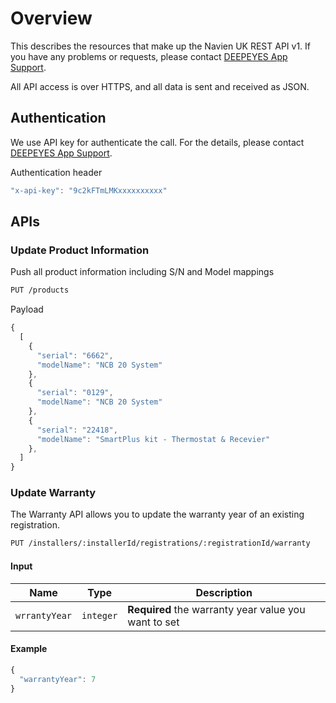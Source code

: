 # Overview

This describes the resources that make up the Navien UK REST API v1. 
If you have any problems or requests, please contact [DEEPEYES App Support](app@deepeyes.co.uk).

All API access is over HTTPS, and all data is sent and received as JSON.

## Authentication

We use API key for authenticate the call. For the details, please contact [DEEPEYES App Support](app@deepeyes.co.uk).

Authentication header

```javascript
"x-api-key": "9c2kFTmLMKxxxxxxxxxx"
```

## APIs

### Update Product Information

Push all product information including S/N and Model mappings

```bash
PUT /products
```

Payload 

```javascript
{
  [
    {
      "serial": "6662", 
      "modelName": "NCB 20 System"
    },
    {
      "serial": "0129", 
      "modelName": "NCB 20 System"
    },
    {
      "serial": "22418", 
      "modelName": "SmartPlus kit - Thermostat & Recevier"
    },
  ]
}


```




### Update Warranty

The Warranty API allows you to update the warranty year of an existing registration. 

```bash
PUT /installers/:installerId/registrations/:registrationId/warranty
```

#### Input
| Name | Type | Description |
| ---- | ---- | ----------- |
| `wrrantyYear` | `integer` | **Required** the warranty year value you want to set |

#### Example

```javascript
{
  "warrantyYear": 7
}
```
